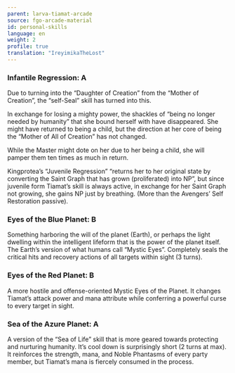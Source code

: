 ```yaml
---
parent: larva-tiamat-arcade
source: fgo-arcade-material
id: personal-skills
language: en
weight: 2
profile: true
translation: "IreyimikaTheLost"
---
```


### Infantile Regression: A

Due to turning into the “Daughter of Creation” from the “Mother of Creation”, the “self-Seal” skill has turned into this.

In exchange for losing a mighty power, the shackles of “being no longer needed by humanity” that she bound herself with have disappeared.
She might have returned to being a child, but the direction at her core of being the “Mother of All of Creation” has not changed.

While the Master might dote on her due to her being a child, she will pamper them ten times as much in return.

Kingprotea’s “Juvenile Regression” “returns her to her original state by converting the Saint Graph that has grown (proliferated) into NP”, but since juvenile form Tiamat’s skill is always active, in exchange for her Saint Graph not growing, she gains NP just by breathing. (More than the Avengers’ Self Restoration passive).

### Eyes of the Blue Planet: B

Something harboring the will of the planet (Earth), or perhaps the light dwelling within the intelligent lifeform that is the power of the planet itself.
The Earth’s version of what humans call “Mystic Eyes”.
Completely seals the critical hits and recovery actions of all targets within sight (3 turns).

### Eyes of the Red Planet: B

A more hostile and offense-oriented Mystic Eyes of the Planet. It changes Tiamat’s attack power and mana attribute while conferring a powerful curse to every target in sight.

### Sea of the Azure Planet: A

A version of the “Sea of Life” skill that is more geared towards protecting and nurturing humanity. It’s cool down is surprisingly short (2 turns at max). It reinforces the strength, mana, and Noble Phantasms of every party member, but Tiamat’s mana is fiercely consumed in the process.
